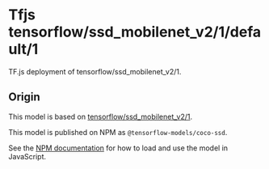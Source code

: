 # Tfjs tensorflow/ssd_mobilenet_v2/1/default/1
TF.js deployment of tensorflow/ssd_mobilenet_v2/1.

<!-- parent-model: tensorflow/ssd_mobilenet_v2/1 -->

## Origin

This model is based on [tensorflow/ssd_mobilenet_v2/1](https://tfhub.dev/tensorflow/ssd_mobilenet_v2/1).

This model is published on NPM as `@tensorflow-models/coco-ssd`.

See the [NPM documentation](https://www.npmjs.com/package/@tensorflow-models/coco-ssd)
for how to load and use the model in JavaScript.
